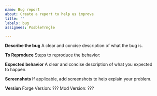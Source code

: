 ```yaml
---
name: Bug report
about: Create a report to help us improve
title: ''
labels: bug
assignees: PssbleTrngle

---
```


**Describe the bug**
A clear and concise description of what the bug is.

**To Reproduce**
Steps to reproduce the behavior:

**Expected behavior**
A clear and concise description of what you expected to happen.

**Screenshots**
If applicable, add screenshots to help explain your problem.

**Version**
Forge Version: ???
Mod Version: ???
